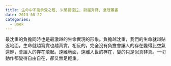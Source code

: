 ```yaml
---
title: 生命中不能承受之輕, 米蘭昆德拉, 尉遲秀譯, 皇冠叢書
date: 2013-08-22
categories:
  - Book
---
```



最沈重的負擔同時也是最激越的生命實現的形象。負擔越沈重，我們的生命就越貼近地面，生命就越寫實也越真實。相反的，完全沒有負擔會讓人的存在變得比空氣還輕，會讓人的存在飛起。遠離地面，遠離人世的存在，變的只是似真非真。一切動作都變得自由自在，卻又無足輕重。
